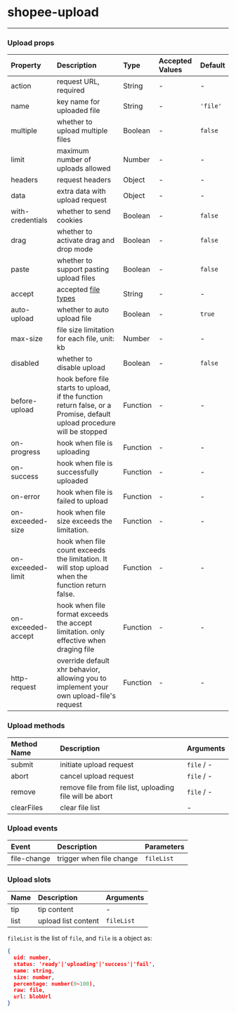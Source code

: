 # shopee-upload
---

### Upload props
| Property | Description | Type | Accepted Values | Default |
|:--|:--|:--|:--|:--|
| action | request URL, required | String | - | - |
| name | key name for uploaded file | String | - | `'file'` |
| multiple | whether to upload multiple files | Boolean | - | `false` |
| limit | maximum number of uploads allowed | Number | - | - | 
| headers | request headers | Object | - | - |
| data | extra data with upload request | Object | - | - |
| with-credentials | whether to send cookies | Boolean | - | `false` |
| drag | whether to activate drag and drop mode | Boolean | - | `false` |
| paste | whether to support pasting upload files | Boolean | - | `false` |
| accept | accepted [file types](https://developer.mozilla.org/en-US/docs/Web/HTML/Element/input#attr-accept) | String | - | - |
| auto-upload | whether to auto upload file | Boolean | - | `true` |
| max-size | file size limitation for each file, unit: kb | Number | - | - |
| disabled | whether to disable upload | Boolean | - | `false` |
| before-upload | hook before file starts to upload, if the function return false, or a Promise, default upload procedure will be stopped | Function | - | - |
| on-progress | hook when file is uploading | Function | - | - |
| on-success | hook when file is successfully uploaded | Function | - | - |
| on-error | hook when file is failed to upload | Function | - | - |
| on-exceeded-size | hook when file size exceeds the limitation. | Function | - | - |
| on-exceeded-limit | hook when file count exceeds the limitation. It will stop upload when the function return false.| Function | - | - |
| on-exceeded-accept | hook when file format exceeds the accept limitation. only effective when draging file | Function | - | - |
| http-request | override default xhr behavior, allowing you to implement your own upload-file's request | Function | - | - |

### Upload methods
| Method Name | Description | Arguments |
|:--|:--|:--|
| submit | initiate upload request | `file` / - |
| abort | cancel upload request | `file` / - |
| remove | remove file from file list, uploading file will be abort | `file` / - |
| clearFiles | clear file list | - |

### Upload events
| Event | Description | Parameters |
|:--|:--|:--|
| file-change | trigger when file change | `fileList` |

### Upload slots
| Name | Description | Arguments |
|:--|:--|:--|
| tip | tip content | - |
| list | upload list content | `fileList` |

`fileList` is the list of `file`, and `file` is a object as:
```json
{
  uid: number,
  status: 'ready'|'uploading'|'success'|'fail',
  name: string,
  size: number,
  percentage: number(0~100),
  raw: file,
  url: blobUrl
}
``` 
